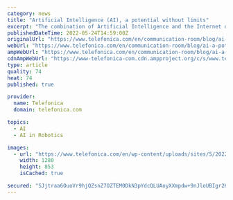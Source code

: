 ```yaml
---
category: news
title: "Artificial Intelligence (AI), a potential without limits"
excerpt: "The combination of Artificial Intelligence and the Internet of Things (IoT) will allow companies to have “very powerful” solutions, say the experts. ICEMD Innovation Series was created with the aim of being an annual reference document that helps ..."
publishedDateTime: 2022-05-24T14:59:00Z
originalUrl: "https://www.telefonica.com/en/communication-room/blog/ai-a-potential-without-limits/"
webUrl: "https://www.telefonica.com/en/communication-room/blog/ai-a-potential-without-limits/"
ampWebUrl: "https://www.telefonica.com/en/communication-room/blog/ai-a-potential-without-limits/amp/"
cdnAmpWebUrl: "https://www-telefonica-com.cdn.ampproject.org/c/s/www.telefonica.com/en/communication-room/blog/ai-a-potential-without-limits/amp/"
type: article
quality: 74
heat: 74
published: true

provider:
  name: Telefonica
  domain: telefonica.com

topics:
  - AI
  - AI in Robotics

images:
  - url: "https://www.telefonica.com/en/wp-content/uploads/sites/5/2022/05/pexels-tara-winstead-8386369.jpg"
    width: 1280
    height: 853
    isCached: true

secured: "SJjtraa6OuoVr9hjQZsnZ7OZTEM0DkN3pYdcQLUAoyXXmpdw+9nJloUBIgr2KfsfvG0QBeREmvPe/rrw+gwz6joYaq08puLMi3wbXItElRqhwH6hriS6yEEZD0lgkEAdsQAc69+ie8A0t80PoYNRbqyJ34Kbr+vpIe2oQy0A0PAeYt9QnOxAwrUWhbm5SIzyMZ8lj0//0gfV+3+AsB2bHqcqW9dWtavqsxkO5jfCUWreVV7TU4uKS2B4RFXwpflj4WChbY3mGQVBn+U/IFt8y+AdvgSto3mpVgDGPGJ/n7NUZu65pSF0gQHWLngOvXmrY+8p166gJ0O0xmLnTo3et9p+NUq66O1WqdqejGmo9OI=;Q5nUxHIaXNITGt97cBj3CA=="
---
```


